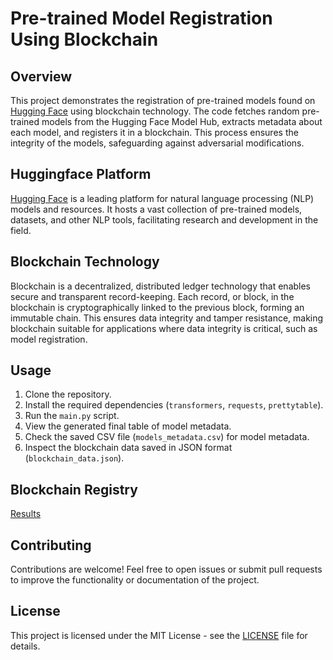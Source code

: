 # Pre-trained Model Registration Using Blockchain

## Overview

This project demonstrates the registration of pre-trained models found on [Hugging Face](https://huggingface.co/) using blockchain technology. The code fetches random pre-trained models from the Hugging Face Model Hub, extracts metadata about each model, and registers it in a blockchain. This process ensures the integrity of the models, safeguarding against adversarial modifications.

## Huggingface Platform

[Hugging Face](https://huggingface.co/) is a leading platform for natural language processing (NLP) models and resources. It hosts a vast collection of pre-trained models, datasets, and other NLP tools, facilitating research and development in the field.

## Blockchain Technology

Blockchain is a decentralized, distributed ledger technology that enables secure and transparent record-keeping. Each record, or block, in the blockchain is cryptographically linked to the previous block, forming an immutable chain. This ensures data integrity and tamper resistance, making blockchain suitable for applications where data integrity is critical, such as model registration.

## Usage

1. Clone the repository.
2. Install the required dependencies (`transformers`, `requests`, `prettytable`).
3. Run the `main.py` script.
4. View the generated final table of model metadata.
5. Check the saved CSV file (`models_metadata.csv`) for model metadata.
6. Inspect the blockchain data saved in JSON format (`blockchain_data.json`).

## Blockchain Registry

[Results](https://github.com/ericyoc/huggingface-model-metadata-blockchain-poc/blob/main/models_metadata.csv)

## Contributing

Contributions are welcome! Feel free to open issues or submit pull requests to improve the functionality or documentation of the project.

## License

This project is licensed under the MIT License - see the [LICENSE](LICENSE) file for details.
